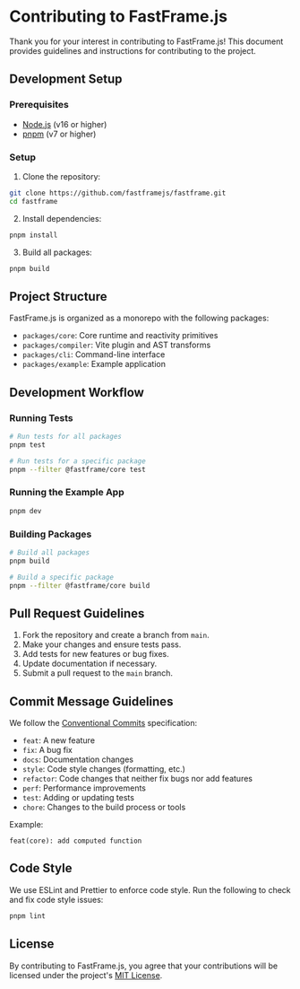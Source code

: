 # Contributing to FastFrame.js

Thank you for your interest in contributing to FastFrame.js! This document provides guidelines and instructions for contributing to the project.

## Development Setup

### Prerequisites

- [Node.js](https://nodejs.org/) (v16 or higher)
- [pnpm](https://pnpm.io/) (v7 or higher)

### Setup

1. Clone the repository:

```bash
git clone https://github.com/fastframejs/fastframe.git
cd fastframe
```

2. Install dependencies:

```bash
pnpm install
```

3. Build all packages:

```bash
pnpm build
```

## Project Structure

FastFrame.js is organized as a monorepo with the following packages:

- `packages/core`: Core runtime and reactivity primitives
- `packages/compiler`: Vite plugin and AST transforms
- `packages/cli`: Command-line interface
- `packages/example`: Example application

## Development Workflow

### Running Tests

```bash
# Run tests for all packages
pnpm test

# Run tests for a specific package
pnpm --filter @fastframe/core test
```

### Running the Example App

```bash
pnpm dev
```

### Building Packages

```bash
# Build all packages
pnpm build

# Build a specific package
pnpm --filter @fastframe/core build
```

## Pull Request Guidelines

1. Fork the repository and create a branch from `main`.
2. Make your changes and ensure tests pass.
3. Add tests for new features or bug fixes.
4. Update documentation if necessary.
5. Submit a pull request to the `main` branch.

## Commit Message Guidelines

We follow the [Conventional Commits](https://www.conventionalcommits.org/) specification:

- `feat`: A new feature
- `fix`: A bug fix
- `docs`: Documentation changes
- `style`: Code style changes (formatting, etc.)
- `refactor`: Code changes that neither fix bugs nor add features
- `perf`: Performance improvements
- `test`: Adding or updating tests
- `chore`: Changes to the build process or tools

Example:

```
feat(core): add computed function
```

## Code Style

We use ESLint and Prettier to enforce code style. Run the following to check and fix code style issues:

```bash
pnpm lint
```

## License

By contributing to FastFrame.js, you agree that your contributions will be licensed under the project's [MIT License](LICENSE).

